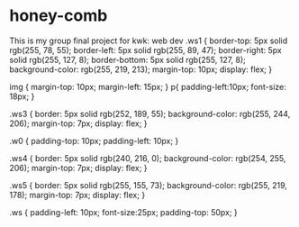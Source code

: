 # honey-comb
This is my group final project for kwk: web dev
.ws1 {
 border-top: 5px solid rgb(255, 78, 55);
 border-left: 5px solid rgb(255, 89, 47);
 border-right: 5px solid rgb(255, 127, 8);
 border-bottom: 5px solid rgb(255, 127, 8);
  background-color: rgb(255, 219, 213);
  margin-top: 10px;
  display: flex; 
  }

  img {
    margin-top: 10px;
    margin-left: 15px;
  }
p{
  padding-left:10px;
  font-size: 18px;
}


.ws3 {
 border: 5px solid rgb(252, 189, 55);
  background-color: rgb(255, 244, 206);
  margin-top: 7px;
  display: flex; 
  }

.w0 {
  padding-top: 10px;
  padding-left: 10px;
}

  .ws4 {
 border: 5px solid rgb(240, 216, 0);
  background-color: rgb(254, 255, 206);
  margin-top: 7px;
  display: flex; 
  }

  .ws5 {
 border: 5px solid rgb(255, 155, 73);
  background-color: rgb(255, 219, 178);
  margin-top: 7px;
  display: flex; 
  }

  

  .ws {
    padding-left: 10px;
    font-size:25px;
    padding-top: 50px;
  }
